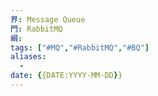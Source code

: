 ```yaml
---
界: Message Queue
門: RabbitMQ
綱: 
tags: ["#MQ","#RabbitMQ","#BQ"]
aliases:
  - 
date: {{DATE:YYYY-MM-DD}}
---
```

